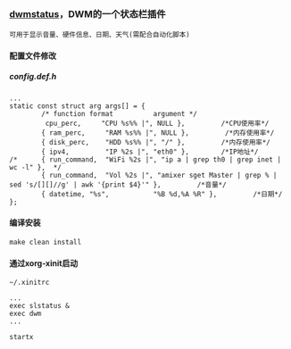### [dwmstatus](https://git.suckless.org/slstatusus)，DWM的一个状态栏插件
    可用于显示音量、硬件信息、日期、天气(需配合自动化脚本)
#### 配置文件修改
##### config.def.h
```
...
static const struct arg args[] = {
        /* function format          argument */
         cpu_perc,     "CPU %s%% |", NULL },         /*CPU使用率*/
        { ram_perc,     "RAM %s%% |", NULL },         /*内存使用率*/
        { disk_perc,    "HDD %s%% |", "/" },         /*内存使用率*/
        { ipv4,         "IP %2s |", "eth0" },        /*IP地址*/
/*      { run_command,  "WiFi %2s |", "ip a | grep th0 | grep inet | wc -l" },  */
        { run_command,  "Vol %2s |", "amixer sget Master | grep % | sed 's/[][]//g' | awk '{print $4}'" },         /*音量*/
        { datetime, "%s",           "%B %d,%A %R" },         /*日期*/
};
```
#### 编译安装
```
make clean install
```
#### 通过xorg-xinit启动
`~/.xinitrc`
```
...
exec slstatus &
exec dwm
...
```
`startx`
